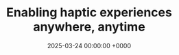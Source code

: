 ---
layout: project
category: defense
subcategory: first-author
date:  2025-03-24 00:00:00 +0000
title: "Enabling haptic experiences anywhere, anytime"
publication:  "PhD dissertation, Computer Science, University of Chicago, 2025"
thumbnail: /projects/defense.png
video: https://drive.google.com/file/d/1yyDkm60ndjl8VeBKYuGfY-yPjqy0G80l/view
---